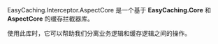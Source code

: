 EasyCaching.Interceptor.AspectCore 是一个基于 **EasyCaching.Core** 和 **AspectCore** 的缓存拦截器库。

使用此库时，它可以帮助我们分离业务逻辑和缓存逻辑之间的操作。